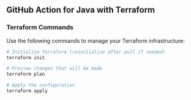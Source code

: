 ## GitHub Action for Java with Terraform

### Terraform Commands

Use the following commands to manage your Terraform infrastructure:

```bash
# Initialize Terraform (reinitialize after pull if needed)
terraform init

# Preview changes that will be made
terraform plan

# Apply the configuration
terraform apply
